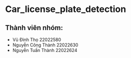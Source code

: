 # Car_license_plate_detection
## Thành viên nhóm:  
- Vũ Đình Thọ 22022580  
- Nguyễn Công Thành 22022630  
- Nguyễn Tuấn Thành 22022624   
